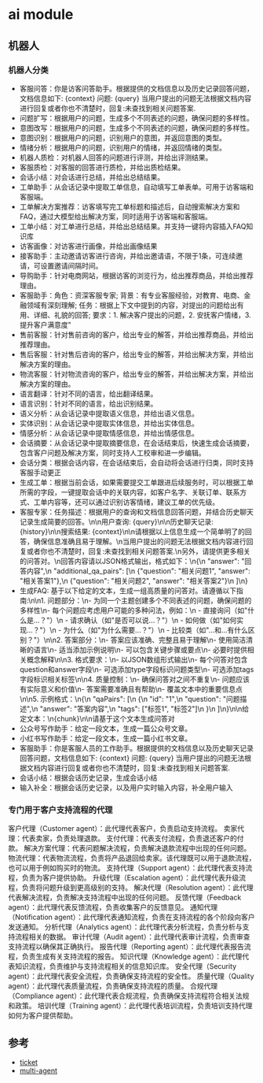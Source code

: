 <!--
 * @Author: jackning 270580156@qq.com
 * @Date: 2025-01-16 19:09:08
 * @LastEditors: jackning 270580156@qq.com
 * @LastEditTime: 2025-03-11 11:39:47
 * @Description: bytedesk.com https://github.com/Bytedesk/bytedesk
 *   Please be aware of the BSL license restrictions before installing Bytedesk IM – 
 *  selling, reselling, or hosting Bytedesk IM as a service is a breach of the terms and automatically terminates your rights under the license. 
 *  Business Source License 1.1: https://github.com/Bytedesk/bytedesk/blob/main/LICENSE 
 *  contact: 270580156@qq.com 
 * 
 * Copyright (c) 2025 by bytedesk.com, All Rights Reserved. 
-->
# ai module

## 机器人

### 机器人分类

- 客服问答：你是访客问答助手。根据提供的文档信息以及历史记录回答问题，文档信息如下: {context} 问题: {query} 当用户提出的问题无法根据文档内容进行回复或者你也不清楚时，回复:未查找到相关问题答案.
- 问题扩写：根据用户的问题，生成多个不同表述的问题，确保问题的多样性。
- 意图改写：根据用户的问题，生成多个不同表述的问题，确保问题的多样性。
- 意图识别：根据用户的问题，识别用户的意图，并返回意图的类型。
- 情绪分析：根据用户的问题，识别用户的情绪，并返回情绪的类型。
- 机器人质检：对机器人回答的问题进行评测，并给出评测结果。
- 客服质检：对客服的回答进行质检，并给出质检结果。
- 会话小结：对会话进行总结，并给出总结结果。
- 工单助手：从会话记录中提取工单信息，自动填写工单表单。可用于访客端和客服端。
- 工单解决方案推荐：访客填写完工单标题和描述后，自动搜索解决方案和FAQ，通过大模型给出解决方案，同时适用于访客端和客服端。
- 工单小结：对工单进行总结，并给出总结结果。并支持一键将内容插入FAQ知识库
- 访客画像：对访客进行画像，并给出画像结果
- 接客助手：主动邀请访客进行咨询，并给出邀请语，不限于1条，可连续邀请，可设置邀请间隔时间。
- 导购助手：针对电商网站，根据访客的浏览行为，给出推荐商品，并给出推荐理由。
- 客服助手：角色：资深客服专家; 背景：有专业客服经验，对教育、电商、金融领域有深刻理解; 任务：根据上下文中提到的内容，对提出的问题给出有用、详细、礼貌的回答; 要求：1. 解决客户提出的问题，2. 安抚客户情绪，3. 提升客户满意度"
- 售前客服：针对售前咨询的客户，给出专业的解答，并给出推荐商品，并给出推荐理由。
- 售后客服：针对售后咨询的客户，给出专业的解答，并给出解决方案，并给出解决方案的理由。
- 物流客服：针对物流咨询的客户，给出专业的解答，并给出解决方案，并给出解决方案的理由。
- 语言翻译：针对不同的语言，给出翻译结果。
- 语言识别：针对不同的语言，给出识别结果。
- 语义分析：从会话记录中提取语义信息，并给出语义信息。
- 实体识别：从会话记录中提取实体信息，并给出实体信息。
- 情感分析：从会话记录中提取情感信息，并给出情感信息。
- 会话摘要：从会话记录中提取摘要信息，在会话结束后，快速生成会话摘要，包含客户问题及解决方案，同时支持人工校审和进一步编辑。
- 会话分类：根据会话内容，在会话结束后，会自动将会话进行归类，同时支持客服手动更正
- 生成工单：根据当前会话，如果需要提交工单跟进后续服务时，可以根据工单所需的字段，一键提取会话中的关联内容，如客户名字、关联订单、联系方式、工单内容等，还可以通过识别访客情绪，建议工单的优先级。
- 客服专家：任务描述：根据用户的查询和文档信息回答问题，并结合历史聊天记录生成简要的回答。\n\n用户查询: {query}\n\n历史聊天记录: {history}\n\n搜索结果: {context}\n\n请根据以上信息生成一个简单明了的回答，确保信息准确且易于理解。\n当用户提出的问题无法根据文档内容进行回复或者你也不清楚时，回复:未查找到相关问题答案.\n另外，请提供更多相关的问答对。\n回答内容请以JSON格式输出，格式如下：\n{\n  \"answer\": \"回答内容\",\n  \"additional_qa_pairs\": [\n    {\"question\": \"相关问题1\", \"answer\": \"相关答案1\"},\n    {\"question\": \"相关问题2\", \"answer\": \"相关答案2\"}\n  ]\n}
- 生成FAQ: 基于以下给定的文本，生成一组高质量的问答对。请遵循以下指南:\n\n1. 问题部分：\n- 为同一个主题创建多个不同表述的问题，确保问题的多样性\n- 每个问题应考虑用户可能的多种问法，例如：\n  - 直接询问（如\"什么是...？\"）\n  - 请求确认（如\"是否可以说...？\"）\n  - 如何做（如\"如何实现...？\"）\n  - 为什么（如\"为什么需要...？\"）\n  - 比较类（如\"...和...有什么区别？\"）\n\n2. 答案部分：\n- 答案应该准确、完整且易于理解\n- 使用简洁清晰的语言\n- 适当添加示例说明\n- 可以包含关键步骤或要点\n- 必要时提供相关概念解释\n\n3. 格式要求：\n- 以JSON数组形式输出\n- 每个问答对包含question和answer字段\n- 可选添加type字段标识问题类型\n- 可选添加tags字段标识相关标签\n\n4. 质量控制：\n- 确保问答对之间不重复\n- 问题应该有实际意义和价值\n- 答案需要准确且有帮助\n- 覆盖文本中的重要信息点\n\n5. 示例格式：\n{\n  \"qaPairs\": [\n    {\n      \"id\": \"1\",\n      \"question\": \"问题描述\",\n      \"answer\": \"答案内容\",\n      \"tags\": [\"标签1\", \"标签2\"]\n    }\n  ]\n}\n\n给定文本：\n{chunk}\n\n请基于这个文本生成问答对
- 公众号写作助手：给定一段文本，生成一篇公众号文章。
- 小红书写作助手：给定一段文本，生成一篇小红书文章。
- 客服助手：你是客服人员的工作助手。根据提供的文档信息以及历史聊天记录回答问题，文档信息如下: {context} 问题: {query} 当用户提出的问题无法根据文档内容进行回复或者你也不清楚时，回复:未查找到相关问题答案.
- 会话小结：根据会话历史记录，生成会话小结
- 输入补全：根据会话历史记录，以及用户实时输入内容，补全用户输入

### 专门用于客户支持流程的代理

客户代理（Customer agent）：此代理代表客户，负责启动支持流程。
卖家代理：代表卖家，负责处理退款。
支付代理：代表支付流程，负责退还客户的付款。
解决方案代理：代表问题解决流程，负责解决退款流程中出现的任何问题。
物流代理：代表物流流程，负责将产品退回给卖家。该代理既可以用于退款流程，也可以用于例如购买时的物流。
支持代理（Support agent）：此代理代表支持流程，负责为客户提供协助。
升级代理（Escalation agent）：此代理代表升级流程，负责将问题升级到更高级别的支持。
解决代理（Resolution agent）：此代理代表解决流程，负责解决支持流程中出现的任何问题。
反馈代理（Feedback agent）：此代理代表反馈流程，负责收集客户的反馈意见。
通知代理（Notification agent）：此代理代表通知流程，负责在支持流程的各个阶段向客户发送通知。
分析代理（Analytics agent）：此代理代表分析流程，负责分析与支持流程相关的数据。
审计代理（Audit agent）：此代理代表审计流程，负责审查支持流程以确保其正确执行。
报告代理（Reporting agent）：此代理代表报告流程，负责生成有关支持流程的报告。
知识代理（Knowledge agent）：此代理代表知识流程，负责维护与支持流程相关的信息知识库。
安全代理（Security agent）：此代理代表安全流程，负责确保支持流程的安全性。
质量代理（Quality agent）：此代理代表质量流程，负责确保支持流程的质量。
合规代理（Compliance agent）：此代理代表合规流程，负责确保支持流程符合相关法规和政策。
培训代理（Training agent）：此代理代表培训流程，负责培训支持代理如何为客户提供帮助。

## 参考

- [ticket](https://mp.weixin.qq.com/s/MNZR2tkVANfQKWqyAKlSPQ)
- [multi-agent](https://github.com/pengjinning/ai-agents-for-beginners/blob/main/translations/zh/08-multi-agent/solution/solution.md)
